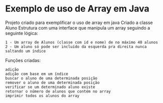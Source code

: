 # Exemplo de uso de Array em Java

Projeto criado para exemplificar o uso de array em java
Criado a classe Aluno Estrutura com uma interface que manipula um array seguindo a seguinte lógica:

	1 - Um array de Alunos (classe com id e nome) de no máximo 40 alunos
	2 - Um aluno só pode ser incluído da esquerda pra direita nunca saltando um índice
	
Funções criadas:

	adição
	adição com base em um índice
	buscar o aluno de uma determinada posição
	remover o aluno de uma determinada posição
	verificar se um determinado aluno existe
	retornar o número de alunos que contém no array
	imprimir todos os alunos do array
	